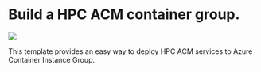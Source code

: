 # Build a HPC ACM container group. 

<a href="https://portal.azure.com/#create/Microsoft.Template/uri/https%3A%2F%2Fraw.githubusercontent.com%2FEvanCui%2Fhpc-acm%2Fmaster%2Fsrc%2Fdeployment%2Ftemplate%2Ftemplate.json" target="_blank">
  <img src="http://azuredeploy.net/deploybutton.png"/>
  </a>

  This template provides an easy way to deploy HPC ACM services to Azure Container Instance Group.
